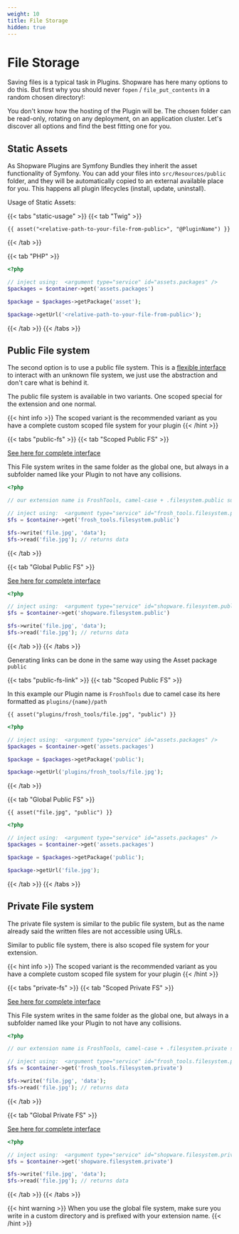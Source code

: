 ```yaml
---
weight: 10
title: File Storage
hidden: true
---
```


# File Storage

Saving files is a typical task in Plugins. Shopware has here many options to do this.
But first why you should never `fopen` / `file_put_contents` in a random chosen directory!: 

You don't know how the hosting of the Plugin will be. The chosen folder can be read-only, rotating on any deployment, on an application cluster.
Let's discover all options and find the best fitting one for you.


## Static Assets

As Shopware Plugins are Symfony Bundles they inherit the asset functionality of Symfony. You can add your files into `src/Resources/public` folder, and they will be automatically copied to an external available place for you. This happens all plugin lifecycles (install, update, uninstall). 


Usage of Static Assets:

{{< tabs "static-usage" >}}
{{< tab "Twig" >}}

```twig
{{ asset("<relative-path-to-your-file-from-public>", "@PluginName") }}
```

{{< /tab >}}

{{< tab "PHP" >}}

```php
<?php

// inject using:  <argument type="service" id="assets.packages" />
$packages = $container->get('assets.packages')

$package = $packages->getPackage('asset');

$package->getUrl('<relative-path-to-your-file-from-public>');

```

{{< /tab >}}
{{< /tabs >}}

## Public File system

The second option is to use a public file system. This is a [flexible interface](https://flysystem.thephpleague.com/docs/) to interact with an unknown file system, we just use the abstraction and don't care what is behind it.

The public file system is available in two variants. One scoped special for the extension and one normal. 

{{< hint info >}}
The scoped variant is the recommended variant as you have a complete custom scoped file system for your plugin
{{< /hint >}}

{{< tabs "public-fs" >}}
{{< tab "Scoped Public FS" >}}

[See here for complete interface](https://flysystem.thephpleague.com/v1/docs/usage/filesystem-api/)

This File system writes in the same folder as the global one, but always in a subfolder named like your Plugin to not have any collisions.

```php
<?php

// our extension name is FroshTools, camel-case + .filesystem.public suffix

// inject using:  <argument type="service" id="frosh_tools.filesystem.public" />
$fs = $container->get('frosh_tools.filesystem.public')

$fs->write('file.jpg', 'data');
$fs->read('file.jpg'); // returns data
```

{{< /tab >}}

{{< tab "Global Public FS" >}}

[See here for complete interface](https://flysystem.thephpleague.com/v1/docs/usage/filesystem-api/)

```php
<?php

// inject using:  <argument type="service" id="shopware.filesystem.public" />
$fs = $container->get('shopware.filesystem.public')

$fs->write('file.jpg', 'data');
$fs->read('file.jpg'); // returns data
```

{{< /tab >}}
{{< /tabs >}}


Generating links can be done in the same way using the Asset package `public`

{{< tabs "public-fs-link" >}}
{{< tab "Scoped Public FS" >}}

In this example our Plugin name is `FroshTools` due to camel case its here formatted as `plugins/{name}/path`

```twig
{{ asset("plugins/frosh_tools/file.jpg", "public") }}
```

```php
<?php

// inject using:  <argument type="service" id="assets.packages" />
$packages = $container->get('assets.packages')

$package = $packages->getPackage('public');

$package->getUrl('plugins/frosh_tools/file.jpg');
```

{{< /tab >}}

{{< tab "Global Public FS" >}}

```twig
{{ asset("file.jpg", "public") }}
```

```php
<?php

// inject using:  <argument type="service" id="assets.packages" />
$packages = $container->get('assets.packages')

$package = $packages->getPackage('public');

$package->getUrl('file.jpg');
```

{{< /tab >}}
{{< /tabs >}}


## Private File system

The private file system is similar to the public file system, but as the name already said the written files are not accessible using URLs.

Similar to public file system, there is also scoped file system for your extension.

{{< hint info >}}
The scoped variant is the recommended variant as you have a complete custom scoped file system for your plugin
{{< /hint >}}

{{< tabs "private-fs" >}}
{{< tab "Scoped Private FS" >}}

[See here for complete interface](https://flysystem.thephpleague.com/v1/docs/usage/filesystem-api/)

This File system writes in the same folder as the global one, but always in a subfolder named like your Plugin to not have any collisions.

```php
<?php

// our extension name is FroshTools, camel-case + .filesystem.private suffix

// inject using:  <argument type="service" id="frosh_tools.filesystem.private" />
$fs = $container->get('frosh_tools.filesystem.private')

$fs->write('file.jpg', 'data');
$fs->read('file.jpg'); // returns data
```

{{< /tab >}}

{{< tab "Global Private FS" >}}

[See here for complete interface](https://flysystem.thephpleague.com/v1/docs/usage/filesystem-api/)

```php
<?php

// inject using:  <argument type="service" id="shopware.filesystem.private" />
$fs = $container->get('shopware.filesystem.private')

$fs->write('file.jpg', 'data');
$fs->read('file.jpg'); // returns data
```

{{< /tab >}}
{{< /tabs >}}

{{< hint warning >}}
When you use the global file system, make sure you write in a custom directory and is prefixed with your extension name.
{{< /hint >}}